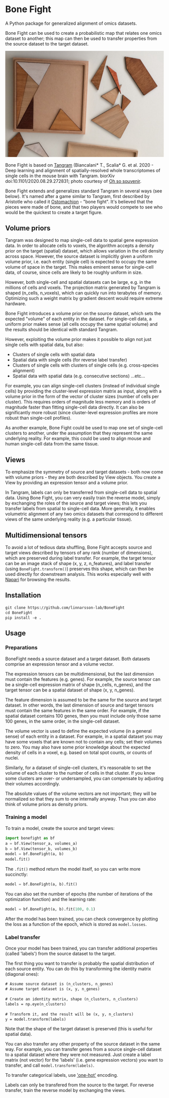 # Bone Fight

A Python package for generalized alignment of omics datasets.

Bone Fight can be used to create a probabilistic map that relates one omics dataset
to another; this map can then be used to transfer properties from the source dataset
to the target dataset.

![Ostomachion](Ostomachion2.jpg)

Bone Fight is based on [Tangram](https://github.com/broadinstitute/Tangram) (Biancalani* T., Scalia* G. et al. 2020 - Deep learning and alignment of spatially-resolved whole transcriptomes of single cells in the mouse brain with Tangram. biorXiv doi:10.1101/2020.08.29.272831; photo courtesy of [Oh so souvenir](https://ohsosouvenir.com/products/gadgets/ostomachion-puzzle-game-detail).

Bone Fight extends and generalizes standard Tangram in several ways (see below). It's named after a game similar to Tangram, first described by 
Aristotle who called it [Ostomachion](https://en.wikipedia.org/wiki/Ostomachion) - "bone fight". It's believed that the pieces were made of bone, and that
two players would compete to see who would be the quickest to create a target figure.

## Volume priors

Tangram was designed to map single-cell data to spatial gene expression data. In order
to allocate cells to voxels, the algorithm accepts a density prior on the target (spatial) dataset,
which allows variation in the cell density across space. However, the source dataset
is implicitly given a uniform volume prior, i.e. each entity (single cell) is expected to occupy the same
volume of space in the target. This makes eminent sense for single-cell data, of course, since
cells are likely to be roughly uniform in size.

However, both single-cell and spatial datasets can be large, e.g. in the millions of cells and voxels.
The projection matrix generated by Tangram is shaped (n_cells, n_voxels), which can quickly run
into terabytes of memory. Optimizing such a weight matrix by gradient descent would require
extreme hardware.

Bone Fight introduces a volume prior on the source dataset, which sets the expected "volume" of each entity in the
dataset. For single-cell data, a uniform prior makes sense (all cells occupy the same spatial volume) and the
results should be identical with standard Tangram.

However, exploiting the volume prior makes it possible to align not just single cells with spatial data, but also:

* Clusters of single cells with spatial data
* Spatial data with single cells (for reverse label transfer)
* Clusters of single cells with clusters of single cells (e.g. cross-species alignment)
* Spatial data with spatial data (e.g. consecutive sections)
...etc...

For example, you can align single-cell clusters (instead of individual single cells) by providing
the cluster-level expression matrix as input, along with a volume prior in the form of 
the vector of cluster sizes (number of cells per cluster). This requires orders of magnitude
less memory and is orders of magnitude faster than fitting single-cell data directly. 
It can also be significantly more robust (since cluster-level
expression profiles are more robust than single-cell profiles). 

As another example, Bone Fight could be used to map one set of single-cell clusters to another,
under the assumption that they represent the same underlying reality. For example, this could
be used to align mouse and human single-cell data from the same tissue.

## Views

To emphasize the symmetry of source and target datasets - both now come with volume priors - they 
are both described by View objects. You create a View by providing an expression tensor and a
volume prior.

In Tangram, labels can only be transferred from single-cell data to spatial data. Using Bone Fight, you
can very easily train the reverse model, simply by exchanging the roles of the source and
target views; this lets you transfer labels from spatial to single-cell data. More generally, 
it enables volumetric alignment of any two omics datasets that correspond to different views of 
the same underlying reality (e.g. a particular tissue). 

## Multidimensional tensors

To avoid a lot of tedious data shuffling, Bone Fight accepts source and target views described by
tensors of any rank (number of dimensions), which are preserved during label transfer. For example, the target 
tensor can be an image stack of shape (x, y, z, n_features), and label transfer (using `BoneFight.transform()`)
preserves this shape, which can then be used directly for downstream analysis. This works especially well
with [Napari](https://napari.org) for browsing the results.


## Installation

```
git clone https://github.com/linnarsson-lab/BoneFight
cd BoneFight
pip install -e .
```


## Usage

### Preparations

BoneFight needs a source dataset and a target dataset. Both datasets comprise an expression
tensor and a volume vector. 

The expression tensors can be multidimensional, but the last dimension
must contain the features (e.g. genes). For example, the source tensor can be a single-cell
expression matrix of shape (n_cells, n_genes), and the target tensor can be a spatial 
dataset of shape (x, y, n_genes). 

The feature dimension is assumed to be the same for the source and target dataset. In other
words, the last dimension of source and target tensors must contain the same features
in the same order. For example, if the spatial dataset contains 100 genes, then you must
include only those same 100 genes, in the same order, in the single-cell dataset. 

The volume vector is used to define the expected volume (in a general sense) of each entity
in a dataset. For example, in a spatial dataset you may have some voxels that are known not to
contain any cells; set their volumes to zero. You may also have some prior knowledge about the
expected density of cells in a voxel, e.g. based on total spot counts, or counts of nuclei.

Similarly, for a dataset of single-cell clusters, it's reasonable to set the volume of each
cluster to the number of cells in that cluster. If you know some clusters are over- or undersampled,
you can compensate by adjusting their volumes accordingly.

The absolute values of the volume vectors are not important; they will be normalized so that they
sum to one internally anyway. Thus you can also think of volume priors as density priors.

### Training a model

To train a model, create the source and target views:

```python
import bonefight as bf
a = bf.View(tensor_a, volumes_a)
b = bf.View(tensor_b, volumes_b)
model = bf.BoneFight(a, b)
model.fit()
```

The `.fit()` method return the model itself, so you can write more succinctly:

```python
model = bf.BoneFight(a, b).fit()
```

You can also set the number of epochs (the number of iterations of the optimization function)
and the learning rate:

```python
model = bf.BoneFight(a, b).fit(100, 0.1)
```

After the model has been trained, you can check convergence by plotting the loss
as a function of the epoch, which is stored as `model.losses`.


### Label transfer

Once your model has been trained, you can transfer additional properties (called 'labels')
from the source dataset to the target.

The first thing you want to transfer is probably the spatial distribution of each source entity.
You can do this by transforming the identity matrix (diagonal ones):

```
# Assume source dataset is (n_clusters, n_genes)
# Assume target dataset is (x, y, n_genes)

# Create an identity matrix, shape (n_clusters, n_clusters)
labels = np.eye(n_clusters)

# Transform it, and the result will be (x, y, n_clusters)
y = model.transform(labels)
```

Note that the shape of the target dataset is preserved (this is useful for
spatial data).

You can also transfer any other property of the source dataset in the same way. 
For example, you can transfer genes from a source
single-cell dataset to a spatial dataset where they were not measured. Just
create a label matrix (not vector) for the 'labels' (i.e. gene expression vectors)
you want to transfer, and call `model.transform(labels)`. 

To transfer categorical labels, use ['one-hot'](https://en.wikipedia.org/wiki/One-hot) encoding.

Labels can only be transfered from the source to the target. For reverse transfer, train 
the reverse model by exchanging the views.

